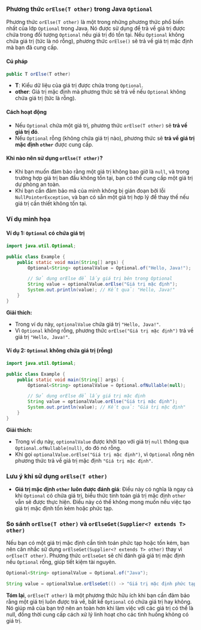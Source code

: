 ### Phương thức `orElse(T other)` trong Java `Optional`

Phương thức `orElse(T other)` là một trong những phương thức phổ biến nhất của lớp `Optional` trong Java. Nó được sử dụng để trả về giá trị được chứa trong đối tượng `Optional` nếu giá trị đó tồn tại. Nếu `Optional` không chứa giá trị (tức là nó rỗng), phương thức `orElse()` sẽ trả về giá trị mặc định mà bạn đã cung cấp.

#### Cú pháp
```java
public T orElse(T other)
```

- **T**: Kiểu dữ liệu của giá trị được chứa trong `Optional`.
- **other**: Giá trị mặc định mà phương thức sẽ trả về nếu `Optional` không chứa giá trị (tức là rỗng).

#### Cách hoạt động
- Nếu `Optional` chứa một giá trị, phương thức `orElse(T other)` sẽ **trả về giá trị đó**.
- Nếu `Optional` rỗng (không chứa giá trị nào), phương thức sẽ **trả về giá trị mặc định `other`** được cung cấp.

#### Khi nào nên sử dụng `orElse(T other)`?
- Khi bạn muốn đảm bảo rằng một giá trị không bao giờ là `null`, và trong trường hợp giá trị ban đầu không tồn tại, bạn có thể cung cấp một giá trị dự phòng an toàn.
- Khi bạn cần đảm bảo mã của mình không bị gián đoạn bởi lỗi `NullPointerException`, và bạn có sẵn một giá trị hợp lý để thay thế nếu giá trị cần thiết không tồn tại.

### Ví dụ minh họa

#### Ví dụ 1: `Optional` có chứa giá trị

```java
import java.util.Optional;

public class Example {
    public static void main(String[] args) {
        Optional<String> optionalValue = Optional.of("Hello, Java!");

        // Sử dụng orElse để lấy giá trị bên trong Optional
        String value = optionalValue.orElse("Giá trị mặc định");
        System.out.println(value); // Kết quả: "Hello, Java!"
    }
}
```

**Giải thích:**
- Trong ví dụ này, `optionalValue` chứa giá trị `"Hello, Java!"`.
- Vì `Optional` không rỗng, phương thức `orElse("Giá trị mặc định")` trả về giá trị `"Hello, Java!"`.

#### Ví dụ 2: `Optional` không chứa giá trị (rỗng)

```java
import java.util.Optional;

public class Example {
    public static void main(String[] args) {
        Optional<String> optionalValue = Optional.ofNullable(null);

        // Sử dụng orElse để lấy giá trị mặc định
        String value = optionalValue.orElse("Giá trị mặc định");
        System.out.println(value); // Kết quả: "Giá trị mặc định"
    }
}
```

**Giải thích:**
- Trong ví dụ này, `optionalValue` được khởi tạo với giá trị `null` thông qua `Optional.ofNullable(null)`, do đó nó rỗng.
- Khi gọi `optionalValue.orElse("Giá trị mặc định")`, vì `Optional` rỗng nên phương thức trả về giá trị mặc định `"Giá trị mặc định"`.

### Lưu ý khi sử dụng `orElse(T other)`

- **Giá trị mặc định `other` luôn được đánh giá**: Điều này có nghĩa là ngay cả khi `Optional` có chứa giá trị, biểu thức tính toán giá trị mặc định `other` vẫn sẽ được thực hiện. Điều này có thể không mong muốn nếu việc tạo giá trị mặc định tốn kém hoặc phức tạp.

### So sánh `orElse(T other)` và `orElseGet(Supplier<? extends T> other)`

Nếu bạn có một giá trị mặc định cần tính toán phức tạp hoặc tốn kém, bạn nên cân nhắc sử dụng `orElseGet(Supplier<? extends T> other)` thay vì `orElse(T other)`. Phương thức `orElseGet` sẽ chỉ đánh giá giá trị mặc định nếu `Optional` rỗng, giúp tiết kiệm tài nguyên.

```java
Optional<String> optionalValue = Optional.of("Java");

String value = optionalValue.orElseGet(() -> "Giá trị mặc định phức tạp"); // Biểu thức tính toán chỉ được gọi khi cần
```

**Tóm lại**, `orElse(T other)` là một phương thức hữu ích khi bạn cần đảm bảo rằng một giá trị luôn được trả về, bất kể `Optional` có chứa giá trị hay không. Nó giúp mã của bạn trở nên an toàn hơn khi làm việc với các giá trị có thể là null, đồng thời cung cấp cách xử lý linh hoạt cho các tình huống không có giá trị.